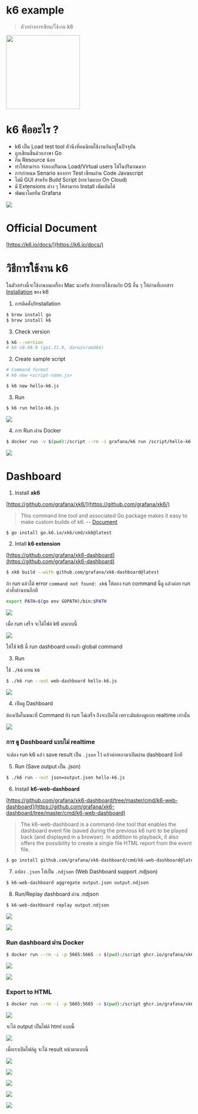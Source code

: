 # k6 example

> ตัวอย่างการเขียน/ใช้งาน k6

<img src="./k6-icon.png" width="200">

# k6 คืออะไร ?

- k6 เป็น Load test tool ตัวนึงที่คนนิยมใช้งานกันอยู่ในปัจจุบัน
- ถูกเขียนขึ้นด้วยภาษา Go
- กิน Resource น้อย
- ทำให้สามารถ จำลองปริมาณ Load/Virtual users ได้ในปริมาณมาก
- การกำหนด Senario ของการ Test เขียนผ่าน Code Javascript 
- ไม่มี GUI สำหรับ Build Script (ยกเว้นแบบ On Cloud)
- มี Extensions ต่าง ๆ ให้สามารถ Install เพิ่มเติมได้
- พัฒนาโดยทีม Grafana

![](./k6-script.png)

# Official Document

[https://k6.io/docs/](https://k6.io/docs/)

# วิธีการใช้งาน k6

ในตัวอย่างนี้จะใช้งานบนเครื่อง Mac นะครับ ถ้าอยากใช้งานกับ OS อื่น ๆ ให้อ่านที่เอกสาร [Installation](https://k6.io/docs/get-started/installation/) ของ k6

1. การติดตั้ง/Installation

```sh
$ brew install go
$ brew install k6
```

3. Check version

```sh
$ k6 --version
# k6 v0.48.0 (go1.21.6, darwin/amd64)
```

2. Create sample script

```sh
# Command format
# k6 new <script-name.js>

$ k6 new hello-k6.js
```

3. Run

```sh
$ k6 run hello-k6.js
```

![](how-to-use.png)

4. การ Run ผ่าน Docker 

```sh
$ docker run -v $(pwd):/script --rm -i grafana/k6 run /script/hello-k6.js 
```

![](./run-via-docker.png)

# Dashboard

1. Install **xk6**

[https://github.com/grafana/xk6/](https://github.com/grafana/xk6/)

> This command line tool and associated Go package makes it easy to make custom builds of k6. -- [Document](https://github.com/grafana/xk6)

```sh
$ go install go.k6.io/xk6/cmd/xk6@latest
```

2. Intall **k6 extension** 

[https://github.com/grafana/xk6-dashboard](https://github.com/grafana/xk6-dashboard)

```sh
$ xk6 build --with github.com/grafana/xk6-dashboard@latest
```

ถ้า run แล้วได้ error `command not found: xk6` ให้ลอง run command นี้ดู แล้วค่อย run คำสั่งด้านบนอีกที

```sh
export PATH=$(go env GOPATH)/bin:$PATH
```

![](./install-dashboard.png)

เมื่อ run เสร็จ จะได้ไฟล์ k6 มาแบบนี้

![](./install-dashboard-result.png)

ให้ใช้ k6 นี้ run dashboard แทนตัว global command 

3. Run  

ใช้ `./k6` แทน `k6`

```sh
$ ./k6 run --out web-dashboard hello-k6.js
```

![](./run-with-dashboard.png)


4. เปิดดู Dashboard    

ต้องเปิดในขณะที่ Command ยัง run ไม่เสร็จ ถึงจะเปิดได้ เพราะมันต้องดูแบบ realtime เท่านั้น

![](./dashboard.png)

### การ ดู Dashboard แบบไม่ realtime  

จะต้อง run k6 แล้ว save result เป็น `.json` ไว้ แล้วค่อยเอามาเปิดผ่าน dashboard อีกที 

5. Run (Save output เป็น .json)

```sh
$ ./k6 run --out json=output.json hello-k6.js
```

6. Install **k6-web-dashboard**

[https://github.com/grafana/xk6-dashboard/tree/master/cmd/k6-web-dashboard](https://github.com/grafana/xk6-dashboard/tree/master/cmd/k6-web-dashboard)

> The k6-web-dashboard is a command-line tool that enables the dashboard event file (saved during the previous k6 run) to be played back (and displayed in a browser). In addition to playback, it also offers the possibility to create a single file HTML report from the event file.

```sh
$ go install github.com/grafana/xk6-dashboard/cmd/k6-web-dashboard@latest
```

7. แปลง `.json` ไปเป็น `.ndjson` (Web Dashboard support .ndjson)

```sh
$ k6-web-dashboard aggregate output.json output.ndjson
```

8. Run/Replay dashboard ผ่าน .ndjson

```sh
$ k6-web-dashboard replay output.ndjson
```

![](./replay-dashboard.png)

![](./replay-dashboard-result.png)

### Run dashboard ผ่าน Docker

```sh
$ docker run --rm -i -p 5665:5665 -v $(pwd):/script ghcr.io/grafana/xk6-dashboard:0.7.2 run --out web-dashboard /script/hello-k6.js
```

![](./run-with-dashboard-via-docker.png)

![](./dashboard-with-docker-result.png)

### Export to HTML

```sh
$ docker run --rm -i -p 5665:5665 -v $(pwd):/script ghcr.io/grafana/xk6-dashboard:0.7.2 run --out web-dashboard=export=/script/output.html /script/hello-k6.js
```

![](./export-to-html-via-docker.png)

จะได้ output เป็นไฟล์ html แบบนี้ 

![](./output-html-via-docker.png)

เมื่อเราเปิดไฟล์ดู จะได้ result หน้าตาแบบนี้

![](./output-html-1.png)

![](./output-html-2.png)

![](./output-html-3.png)

![](./output-html-4.png)

![](./output-html-5.png)
